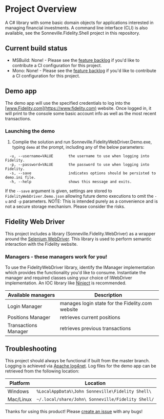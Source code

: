 # Project Overview
A C# library with some basic domain objects for applications interested in managing financial investments. A command line interface (CLI) is also available, see the Sonneville.Fidelity.Shell project in this repository.

## Current build status
* MSBuild: None! - Please see the [feature backlog](https://github.com/SonnevilleJ/Investing/tree/master/backlog.md) if you'd like to contribute a CI configuration for this project.
* Mono: None! - Please see the [feature backlog](https://github.com/SonnevilleJ/Investing/tree/master/backlog.md) if you'd like to contribute a CI configuration for this project.

## Demo app
The demo app will use the specified credentials to log into the [www.Fidelity.com](https://www.fidelity.com) website. Once logged in, it will print to the console some basic account info as well as the most recent transactions.

### Launching the demo
1. Complie the solution and run Sonneville.FidelityWebDriver.Demo.exe, typing `demo` at the prompt, including any of the below parameters:
```
  -u, --username=VALUE       the username to use when logging into Fidelity.
  -p, --password=VALUE       the password to use when logging into Fidelity.
  -s, --save                 indicates options should be persisted to demo.ini file.
  -h, --help                 shows this message and exits.
```
If the `--save` argument is given, settings are stored to `FidelityWebDriver.Demo.json` allowing future demo executions to omit the `-u` and `-p` parameters. NOTE: This is intended purely as a convenience and is not a secure storage mechanism. Please consider the risks.

## Fidelity Web Driver
This project includes a library (Sonneville.Fidelity.WebDriver) as a wrapper around the [Selenium WebDriver](http://www.seleniumhq.org/projects/webdriver). This library is used to perform semantic interaction with the Fidelity website.

### Managers - these managers work for you!
To use the FidelityWebDriver library, identify the IManager implementation which provides the functionality you'd like to consume. Instantiate the manager and required classes using your choice of IWebDriver implementation. An IOC library like [Ninject](http://www.ninject.org) is recommended.

Available managers   | Description |
-------------------- | ----------------------------------------------------
Login Manager        | manages login state for the Fidelity.com website
Positions Manager    | retrieves current positions
Transactions Manager | retrieves previous transactions

## Troubleshooting
This project should always be functional if built from the master branch. Logging is achieved via [Apache log4net](https://logging.apache.org/log4net). Log files for the demo app can be retrieved from the following location:

Platform  | Location
----------|-------------------------------------------------------
Windows   | `%LocalAppData%\John Sonneville\Fidelity Shell\`
Mac/Linux | `~/.local/share/John\ Sonneville/Fidelity Shell/`

Thanks for using this product! Please [create an issue](https://github.com/SonnevilleJ/Investing/issues/new) with any bugs!
